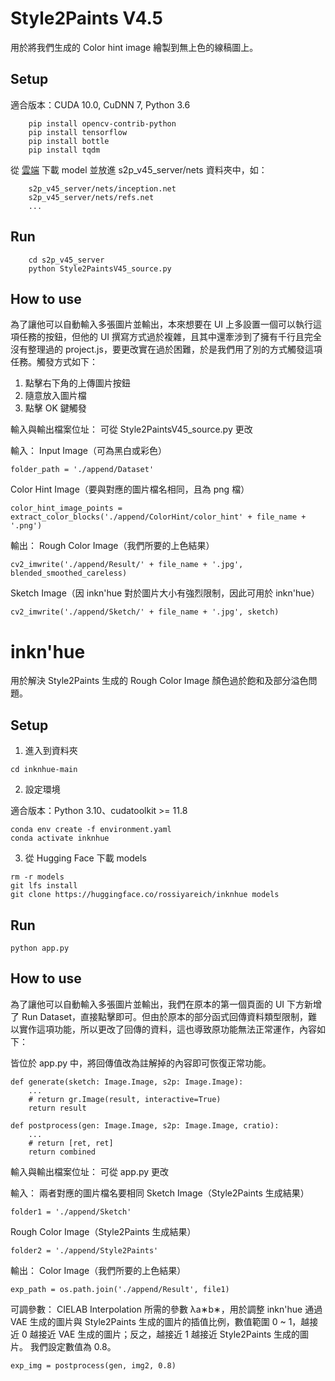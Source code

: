 # Style2Paints V4.5

用於將我們生成的 Color hint image 繪製到無上色的線稿圖上。

## Setup

適合版本：CUDA 10.0, CuDNN 7, Python 3.6

``` shell
    pip install opencv-contrib-python
    pip install tensorflow
    pip install bottle
    pip install tqdm
```

從 [雲端](https://drive.google.com/drive/folders/1mM8RbNYM0AHu31U6UaEroGFT1hOHlY0V?usp=sharing) 下載 model 並放進 s2p_v45_server/nets 資料夾中，如：

``` shell
    s2p_v45_server/nets/inception.net
    s2p_v45_server/nets/refs.net
    ...
```

## Run

``` shell
    cd s2p_v45_server
    python Style2PaintsV45_source.py
```

## How to use

為了讓他可以自動輸入多張圖片並輸出，本來想要在 UI 上多設置一個可以執行這項任務的按鈕，但他的 UI 撰寫方式過於複雜，且其中還牽涉到了擁有千行且完全沒有整理過的 project.js，要更改實在過於困難，於是我們用了別的方式觸發這項任務。觸發方式如下：

1. 點擊右下角的上傳圖片按鈕
2. 隨意放入圖片檔
3. 點擊 OK 鍵觸發

輸入與輸出檔案位址：
可從 Style2PaintsV45_source.py 更改

輸入：
Input Image（可為黑白或彩色）

```shell
folder_path = './append/Dataset'
```

Color Hint Image（要與對應的圖片檔名相同，且為 png 檔）

```shell
color_hint_image_points = extract_color_blocks('./append/ColorHint/color_hint' + file_name + '.png')
```

輸出：
Rough Color Image（我們所要的上色結果）

```shell
cv2_imwrite('./append/Result/' + file_name + '.jpg', blended_smoothed_careless)
```

Sketch Image（因 inkn'hue 對於圖片大小有強烈限制，因此可用於 inkn'hue）

```shell
cv2_imwrite('./append/Sketch/' + file_name + '.jpg', sketch)
```

# inkn'hue

用於解決 Style2Paints 生成的 Rough Color Image 顏色過於飽和及部分溢色問題。

## Setup

1. 進入到資料夾

``` shell
cd inknhue-main
```

2. 設定環境

適合版本：Python 3.10、cudatoolkit >= 11.8

``` shell
conda env create -f environment.yaml
conda activate inknhue
```

3. 從 Hugging Face 下載 models

``` shell
rm -r models
git lfs install
git clone https://huggingface.co/rossiyareich/inknhue models
```

## Run
``` shell
python app.py
```

## How to use

為了讓他可以自動輸入多張圖片並輸出，我們在原本的第一個頁面的 UI 下方新增了 Run Dataset，直接點擊即可。但由於原本的部分函式回傳資料類型限制，難以實作這項功能，所以更改了回傳的資料，這也導致原功能無法正常運作，內容如下：

皆位於 app.py 中，將回傳值改為註解掉的內容即可恢復正常功能。

```shell
def generate(sketch: Image.Image, s2p: Image.Image):
    ...
    # return gr.Image(result, interactive=True)
    return result
```

```shell
def postprocess(gen: Image.Image, s2p: Image.Image, cratio):
    ...
    # return [ret, ret]
    return combined
```

輸入與輸出檔案位址：
可從 app.py 更改

輸入：
兩者對應的圖片檔名要相同
Sketch Image（Style2Paints 生成結果）

```shell
folder1 = './append/Sketch'
```

Rough Color Image（Style2Paints 生成結果）

```shell
folder2 = './append/Style2Paints'
```

輸出：
Color Image（我們所要的上色結果）

```shell
exp_path = os.path.join('./append/Result', file1)
```

可調參數：
CIELAB Interpolation 所需的參數 λa∗b∗，用於調整 inkn'hue 通過 VAE 生成的圖片與 Style2Paints 生成的圖片的插值比例，數值範圍 0 ~ 1，越接近 0 越接近 VAE 生成的圖片；反之，越接近 1 越接近 Style2Paints 生成的圖片。
我們設定數值為 0.8。

```shell
exp_img = postprocess(gen, img2, 0.8)
```

